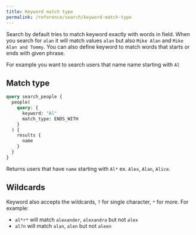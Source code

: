 ```yaml
---
title: Keyword match type
permalink: /reference/search/keyword-match-type
---
```


Search by default tries to match keyword exactly with words in field. When you search for `alan` it will match values `alan` but also `Mike Alan` and `Mike Alan and Tommy`. You can also define keyword to match words that starts or ends with given phrase.

For example you want to search users that name name starting with `Al`

## Match type
```graphql
query search_people {
  people(
    query: {
      keyword: "Al"
      match_type: ENDS_WITH
    }
  ) {
    results {
      name
    }
  }
}
```

Returns users that have `name` starting with `Al*` ex. `Alex`, `Alan`, `Alice`.

## Wildcards
Keyword also accepts the wildcards, `?` for single character, `*` for more. For example:

- `al*r*` will match `alexander`, `alexandra` but not `alex`
- `al?n` will match `alan`, `alen` but not `aleen`
